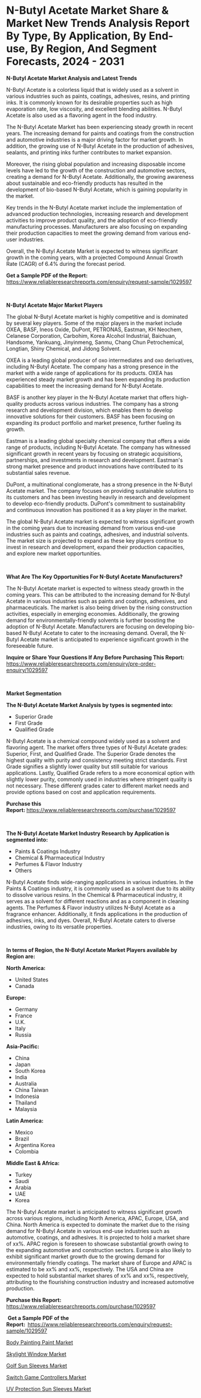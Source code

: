 <p><h1>N-Butyl Acetate Market Share & Market New Trends Analysis Report By Type, By Application, By End-use, By Region, And Segment Forecasts, 2024 - 2031</h1></p><p><strong>N-Butyl Acetate Market Analysis and Latest Trends</strong></p>
<p><p>N-Butyl Acetate is a colorless liquid that is widely used as a solvent in various industries such as paints, coatings, adhesives, resins, and printing inks. It is commonly known for its desirable properties such as high evaporation rate, low viscosity, and excellent blending abilities. N-Butyl Acetate is also used as a flavoring agent in the food industry.</p><p>The N-Butyl Acetate Market has been experiencing steady growth in recent years. The increasing demand for paints and coatings from the construction and automotive industries is a major driving factor for market growth. In addition, the growing use of N-Butyl Acetate in the production of adhesives, sealants, and printing inks further contributes to market expansion.</p><p>Moreover, the rising global population and increasing disposable income levels have led to the growth of the construction and automotive sectors, creating a demand for N-Butyl Acetate. Additionally, the growing awareness about sustainable and eco-friendly products has resulted in the development of bio-based N-Butyl Acetate, which is gaining popularity in the market.</p><p>Key trends in the N-Butyl Acetate market include the implementation of advanced production technologies, increasing research and development activities to improve product quality, and the adoption of eco-friendly manufacturing processes. Manufacturers are also focusing on expanding their production capacities to meet the growing demand from various end-user industries.</p><p>Overall, the N-Butyl Acetate Market is expected to witness significant growth in the coming years, with a projected Compound Annual Growth Rate (CAGR) of 6.4% during the forecast period.</p></p>
<p><strong>Get a Sample PDF of the Report:&nbsp;</strong> <a href="https://www.reliableresearchreports.com/enquiry/request-sample/1029597">https://www.reliableresearchreports.com/enquiry/request-sample/1029597</a></p>
<p>&nbsp;</p>
<p><strong>N-Butyl Acetate Major Market Players</strong></p>
<p><p>The global N-Butyl Acetate market is highly competitive and is dominated by several key players. Some of the major players in the market include OXEA, BASF, Ineos Oxide, DuPont, PETRONAS, Eastman, KH Neochem, Celanese Corporation, Carbohim, Korea Alcohol Industrial, Baichuan, Handsome, Yankuang, Jinyinmeng, Sanmu, Chang Chun Petrochemical, Longtian, Shiny Chemical, and Jidong Solvent.</p><p>OXEA is a leading global producer of oxo intermediates and oxo derivatives, including N-Butyl Acetate. The company has a strong presence in the market with a wide range of applications for its products. OXEA has experienced steady market growth and has been expanding its production capabilities to meet the increasing demand for N-Butyl Acetate.</p><p>BASF is another key player in the N-Butyl Acetate market that offers high-quality products across various industries. The company has a strong research and development division, which enables them to develop innovative solutions for their customers. BASF has been focusing on expanding its product portfolio and market presence, further fueling its growth.</p><p>Eastman is a leading global specialty chemical company that offers a wide range of products, including N-Butyl Acetate. The company has witnessed significant growth in recent years by focusing on strategic acquisitions, partnerships, and investments in research and development. Eastman's strong market presence and product innovations have contributed to its substantial sales revenue.</p><p>DuPont, a multinational conglomerate, has a strong presence in the N-Butyl Acetate market. The company focuses on providing sustainable solutions to its customers and has been investing heavily in research and development to develop eco-friendly products. DuPont's commitment to sustainability and continuous innovation has positioned it as a key player in the market.</p><p>The global N-Butyl Acetate market is expected to witness significant growth in the coming years due to increasing demand from various end-use industries such as paints and coatings, adhesives, and industrial solvents. The market size is projected to expand as these key players continue to invest in research and development, expand their production capacities, and explore new market opportunities.</p></p>
<p>&nbsp;</p>
<p><strong>What Are The Key Opportunities For N-Butyl Acetate Manufacturers?</strong></p>
<p><p>The N-Butyl Acetate market is expected to witness steady growth in the coming years. This can be attributed to the increasing demand for N-Butyl Acetate in various industries such as paints and coatings, adhesives, and pharmaceuticals. The market is also being driven by the rising construction activities, especially in emerging economies. Additionally, the growing demand for environmentally-friendly solvents is further boosting the adoption of N-Butyl Acetate. Manufacturers are focusing on developing bio-based N-Butyl Acetate to cater to the increasing demand. Overall, the N-Butyl Acetate market is anticipated to experience significant growth in the foreseeable future.</p></p>
<p><strong>Inquire or Share Your Questions If Any Before Purchasing This Report:</strong> <a href="https://www.reliableresearchreports.com/enquiry/pre-order-enquiry/1029597">https://www.reliableresearchreports.com/enquiry/pre-order-enquiry/1029597</a></p>
<p>&nbsp;</p>
<p><strong>Market Segmentation</strong></p>
<p><strong>The N-Butyl Acetate Market Analysis by types is segmented into:</strong></p>
<p><ul><li>Superior Grade</li><li>First Grade</li><li>Qualified Grade</li></ul></p>
<p><p>N-Butyl Acetate is a chemical compound widely used as a solvent and flavoring agent. The market offers three types of N-Butyl Acetate grades: Superior, First, and Qualified Grade. The Superior Grade denotes the highest quality with purity and consistency meeting strict standards. First Grade signifies a slightly lower quality but still suitable for various applications. Lastly, Qualified Grade refers to a more economical option with slightly lower purity, commonly used in industries where stringent quality is not necessary. These different grades cater to different market needs and provide options based on cost and application requirements.</p></p>
<p><strong>Purchase this Report:&nbsp;</strong><a href="https://www.reliableresearchreports.com/purchase/1029597">https://www.reliableresearchreports.com/purchase/1029597</a></p>
<p>&nbsp;</p>
<p><strong>The N-Butyl Acetate Market Industry Research by Application is segmented into:</strong></p>
<p><ul><li>Paints & Coatings Industry</li><li>Chemical & Pharmaceutical Industry</li><li>Perfumes & Flavor Industry</li><li>Others</li></ul></p>
<p><p>N-Butyl Acetate finds wide-ranging applications in various industries. In the Paints & Coatings industry, it is commonly used as a solvent due to its ability to dissolve various resins. In the Chemical & Pharmaceutical industry, it serves as a solvent for different reactions and as a component in cleaning agents. The Perfumes & Flavor industry utilizes N-Butyl Acetate as a fragrance enhancer. Additionally, it finds applications in the production of adhesives, inks, and dyes. Overall, N-Butyl Acetate caters to diverse industries, owing to its versatile properties.</p></p>
<p>&nbsp;</p>
<p><strong>In terms of Region, the N-Butyl Acetate Market Players available by Region are:</strong></p>
<p>
    <p> <strong> North America: </strong>
        <ul>
            <li>United States</li>
            <li>Canada</li>
        </ul>
        </p> 
    <p> <strong> Europe: </strong>
        <ul>
            <li>Germany</li>
            <li>France</li>
            <li>U.K.</li>
            <li>Italy</li>
            <li>Russia</li>
        </ul>
        </p> 
    <p> <strong> Asia-Pacific: </strong>
        <ul>
            <li>China</li>
            <li>Japan</li>
            <li>South Korea</li>
            <li>India</li>
            <li>Australia</li>
            <li>China Taiwan</li>
            <li>Indonesia</li>
            <li>Thailand</li>
            <li>Malaysia</li>
        </ul>
        </p> 
    <p> <strong> Latin America: </strong>
        <ul>
            <li>Mexico</li>
            <li>Brazil</li>
            <li>Argentina Korea</li>
            <li>Colombia</li>
        </ul>
        </p> 
    <p> <strong> Middle East & Africa: </strong>
        <ul>
            <li>Turkey</li>
            <li>Saudi</li>
            <li>Arabia</li>
            <li>UAE</li>
            <li>Korea</li>
        </ul>
    </p>
    </p>
<p><p>The N-Butyl Acetate market is anticipated to witness significant growth across various regions, including North America, APAC, Europe, USA, and China. North America is expected to dominate the market due to the rising demand for N-Butyl Acetate in various end-use industries such as automotive, coatings, and adhesives. It is projected to hold a market share of xx%. APAC region is foreseen to showcase substantial growth owing to the expanding automotive and construction sectors. Europe is also likely to exhibit significant market growth due to the growing demand for environmentally friendly coatings. The market share of Europe and APAC is estimated to be xx% and xx%, respectively. The USA and China are expected to hold substantial market shares of xx% and xx%, respectively, attributing to the flourishing construction industry and increased automotive production.</p></p>
<p><strong>Purchase this Report: </strong><a href="https://www.reliableresearchreports.com/purchase/1029597">https://www.reliableresearchreports.com/purchase/1029597</a></p>
<p>&nbsp;<strong>Get a Sample PDF of the Report:&nbsp;&nbsp;</strong><a href="https://www.reliableresearchreports.com/enquiry/request-sample/1029597">https://www.reliableresearchreports.com/enquiry/request-sample/1029597</a></p>
<p><strong></strong></p>
<p><p><a href="https://medium.com/@donaldyoung656/body-painting-paint-market-research-report-its-history-and-forecast-2024-to-2031-c6224634bed4">Body Painting Paint Market</a></p><p><a href="https://medium.com/@joannknox666/skylight-window-nbsp-market-focuses-on-market-share-size-and-projected-forecast-till-2031-17fe5809c717">Skylight Window Market</a></p><p><a href="https://medium.com/@joannknox666/golf-sun-sleeves-market-research-report-its-history-and-forecast-2024-to-2031-c5d444c23cb3">Golf Sun Sleeves Market</a></p><p><a href="https://medium.com/@donaldyoung656/switch-game-controllers-nbsp-market-focuses-on-market-share-size-and-projected-forecast-till-2031-e6283bb0199e">Switch Game Controllers Market</a></p><p><a href="https://medium.com/p/a26e4e3fc938/edit">UV Protection Sun Sleeves Market</a></p></p>